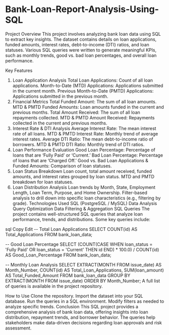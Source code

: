 # Bank-Loan-Report-Analysis-Using-SQL
Project Overview
This project involves analyzing bank loan data using SQL to extract key insights. The dataset contains details on loan applications, funded amounts, interest rates, debt-to-income (DTI) ratios, and loan statuses. Various SQL queries were written to generate meaningful KPIs, such as monthly trends, good vs. bad loan percentages, and overall loan performance.

Key Features
1. Loan Application Analysis
Total Loan Applications: Count of all loan applications.
Month-to-Date (MTD) Applications: Applications submitted in the current month.
Previous Month-to-Date (PMTD) Applications: Applications submitted in the previous month.
2. Financial Metrics
Total Funded Amount: The sum of all loan amounts.
MTD & PMTD Funded Amounts: Loan amounts funded in the current and previous months.
Total Amount Received: The sum of all loan repayments collected.
MTD & PMTD Amount Received: Repayments collected in the current and previous months.
3. Interest Rate & DTI Analysis
Average Interest Rate: The mean interest rate of all loans.
MTD & PMTD Interest Rate: Monthly trend of average interest rates.
Average DTI Ratio: The mean debt-to-income ratio of borrowers.
MTD & PMTD DTI Ratio: Monthly trend of DTI ratios.
4. Loan Performance Evaluation
Good Loan Percentage: Percentage of loans that are ‘Fully Paid’ or ‘Current.’
Bad Loan Percentage: Percentage of loans that are ‘Charged Off.’
Good vs. Bad Loan Applications & Funded Amounts: Comparison of loan statuses.
5. Loan Status Breakdown
Loan count, total amount received, funded amounts, and interest rates grouped by loan status.
MTD and PMTD breakdown for loan statuses.
6. Loan Distribution Analysis
Loan trends by Month, State, Employment Length, Loan Term, Purpose, and Home Ownership.
Filter-based analysis to drill down into specific loan characteristics (e.g., filtering by grade).
Technologies Used
SQL (PostgreSQL / MySQL)
Data Analysis
Query Optimization
Data Filtering & Aggregation
SQL Queries
The project contains well-structured SQL queries that analyze loan performance, trends, and distributions. Some key queries include:

sql
Copy
Edit
-- Total Loan Applications
SELECT COUNT(id) AS Total_Applications FROM bank_loan_data;

-- Good Loan Percentage
SELECT 
    (COUNT(CASE WHEN loan_status = 'Fully Paid' OR loan_status = 'Current' THEN id END) * 100.0) / 
    COUNT(id) AS Good_Loan_Percentage
FROM bank_loan_data;

-- Monthly Loan Analysis
SELECT 
    EXTRACT(MONTH FROM issue_date) AS Month_Number, 
    COUNT(id) AS Total_Loan_Applications,
    SUM(loan_amount) AS Total_Funded_Amount
FROM bank_loan_data
GROUP BY EXTRACT(MONTH FROM issue_date)
ORDER BY Month_Number;
A full list of queries is available in the project repository.

How to Use
Clone the repository.
Import the dataset into your SQL database.
Run the queries in a SQL environment.
Modify filters as needed to analyze specific trends.
Conclusion
This SQL project provides a comprehensive analysis of bank loan data, offering insights into loan distribution, repayment trends, and borrower behavior. The queries help stakeholders make data-driven decisions regarding loan approvals and risk assessment.


